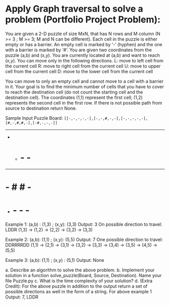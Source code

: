 # Apply Graph traversal to solve a problem (Portfolio Project Problem): 

You are given a 2-D puzzle of size MxN, that has N rows and M column (N >= 3 ; M >= 3; M and N can be different).
Each cell in the puzzle is either empty or has a barrier. An empty cell 
is marked by ‘-’ (hyphen) and the one with a barrier is marked by ‘#’. You are given two 
coordinates from the puzzle (a,b) and (x,y). You are currently located at (a,b) and want to 
reach (x,y). You can move only in the following directions. 
L: move to left cell from the current cell 
R: move to right cell from the current cell 
U: move to upper cell from the current cell 
D: move to the lower cell from the current cell 
 
You can move to only an empty cell and cannot move to a cell with a barrier in it. Your goal 
is to find the minimum number of cells that you have to cover to reach the destination cell 
(do not count the starting cell and the destination cell). The coordinates (1,1) represent the 
first cell; (1,2) represents the second cell in the first row. If there is not possible path from 
source to destination return None. 

Sample Input Puzzle Board: `[[-,-,-,-,-],[-,-,#,-,-],[-,-,-,-,-],[#,-,#,#,-],[-#,-,-,-]]`
  
- - - - - 
- - # - - 
- - - - - 
# - # # - 
- # - - - 
 
Example 1: (a,b) : (1,3) ; (x,y): (3,3) 
Output: 3 
 On possible direction to travel: LDDR 
 (1,3) → (1,2) → (2,2) → (3,2) → (3,3) 
 
Example 2: (a,b): (1,1) ; (x,y): (5,5) 
Output: 7 
 One possible direction to travel: DDRRRRDD 
 (1,1) → (2,1) → (3,1) → (3,2) → (3,3) → (3,4) → (3,5) → (4,5) → (5,5) 
 
Example 3: (a,b): (1,1) ; (x,y) : (5,1) 
Output: None 
 
a. Describe an algorithm to solve the above problem. 
b. Implement your solution in a function solve_puzzle(Board, Source, Destination).
Name your file Puzzle.py 
c. What is the time complexity of your solution? 
d. (Extra Credit): For the above puzzle in addition to the output return a set of possible 
directions as well in the form of a string. 
For above example 1 Output: 7,  LDDR 
